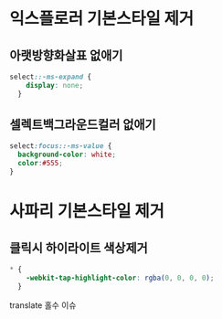 # 익스플로러 기본스타일 제거

## 아랫방향화살표 없애기
```css
select::-ms-expand {
    display: none;
  }
```

## 셀렉트백그라운드컬러 없애기
```css
select:focus::-ms-value {
  background-color: white;
  color:#555;
}
```



# 사파리 기본스타일 제거

## 클릭시 하이라이트 색상제거
```css
* {
    -webkit-tap-highlight-color: rgba(0, 0, 0, 0);
  }
```



translate 홀수 이슈